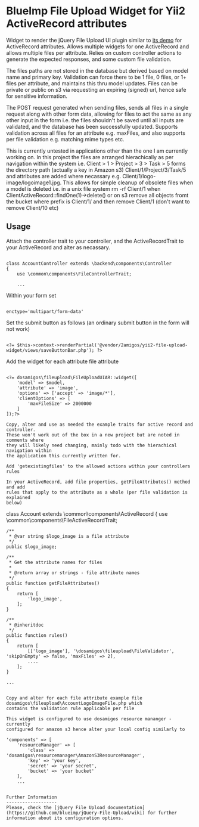 BlueImp File Upload Widget for Yii2 ActiveRecord attributes
===========================================================

Widget to render the jQuery File Upload UI plugin similar to 
[its demo](http://blueimp.github.io/jQuery-File-Upload/index.html)
for ActiveRecord attributes. Allows multiple widgets for one ActiveRecord
and allows multiple files per attribute. Relies on custom controller
actions to generate the expected responses, and some custom file
validation.

The files paths are not stored in the database but derived based on model name
and primary key. Validation can force there to be 1 file, 0 files, or 1+ files per
attribute, and maintains this thru model updates. Files can be private or public
on s3 via requesting an expiring (signed) url, hence safe for sensitive information.
 
The POST request generated when sending files, sends all files in a single
request along with other form data, allowing for files to act the same as any
other input in the form i.e. the files shouldn't be saved until all inputs are
validated, and the database has been successfully updated. Supports validation
across all files for an attribute e.g. maxFiles, and also supports per file
validation e.g. matching mime types etc.

This is currently untested in applications other than the one I am currently
working on. In this project the files are arranged hierachically as per navigation
within the system i.e. Client > 1 > Project > 3 > Task > 5 forms the directory
path (actually a key in Amazon s3) Client/1/Project/3/Task/5 and attributes are
added where necassary e.g. Client/1/logo-image/logoimage1.jpg. This allows for simple
cleanup of obsolete files when a model is deleted i.e. in a unix file system
rm -rf Client/1 when ClientActiveRecord::findOne(1)->delete() or on s3 remove
all objects fromt the bucket where prefix is Client/1/ and then remove Client/1
(don't want to remove Client/10 etc)

Usage
-----

Attach the controller trait to your controller, and the ActiveRecordTrait to your
ActiveRecord and alter as necassary.

```

class AccountController extends \backend\components\Controller
{
    use \common\components\FileControllerTrait;
    
    ...

```

Within your form set

```

enctype='multipart/form-data'

```

Set the submit button as follows (an ordinary submit button in the form will not work)

```

<?= $this->context->renderPartial('@vendor/2amigos/yii2-file-upload-widget/views/saveButtonBar.php'); ?>

```

Add the widget for each attribute file attribute

```

<?= dosamigos\fileupload\FileUploadUIAR::widget([
    'model' => $model,
    'attribute' => 'image',
    'options' => ['accept' => 'image/*'],
    'clientOptions' => [
        'maxFileSize' => 2000000
    ]
]);?>

Copy, alter and use as needed the example traits for active record and controller.
These won't work out of the box in a new project but are noted in comments where
they will likely need changing, mainly todo with the hierachical navigation within
the application this currently written for.

Add 'getexistingfiles' to the allowed actions within your controllers rules

In your ActiveRecord, add file properties, getFileAttributes() method and add
rules that apply to the attribute as a whole (per file validation is explained
below)

```
class Account extends \common\components\ActiveRecord
{
    use \common\components\FileActiveRecordTrait;

    /**
     * @var string $logo_image is a file attribute
     */
    public $logo_image;

    /**
     * Get the attribute names for files
     *
     * @return array or strings - file attribute names
     */
    public function getFileAttributes()
    {
        return [
            'logo_image',
        ];
    }

    /**
     * @inheritdoc
     */
    public function rules()
    {
        return [
            [['logo_image'], '\dosamigos\fileupload\FileValidator', 'skipOnEmpty' => false, 'maxFiles' => 2],
            ....
        ];
    }

    ...

```

Copy and alter for each file attribute example file dosamigos\fileupload\AccountLogoImageFile.php which
contains the validation rule applicable per file

This widget is configured to use dosamigos resource mananger - currently
configured for amazon s3 hence alter your local config similarly to

```

    'components' => [
        'resourceManager' => [
            'class' => 'dosamigos\resourcemanager\AmazonS3ResourceManager',
            'key' => 'your key',
            'secret' => 'your secret',
            'bucket' => 'your bucket'
        ],
        ...

```

Further Information
-------------------
Please, check the [jQuery File Upload documentation](https://github.com/blueimp/jQuery-File-Upload/wiki) for further
information about its configuration options.
